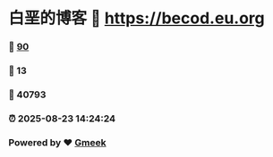 # 白垩的博客 :link: https://becod.eu.org 
### :page_facing_up: [90](https://becod.eu.org/tag.html) 
### :speech_balloon: 13 
### :hibiscus: 40793 
### :alarm_clock: 2025-08-23 14:24:24 
### Powered by :heart: [Gmeek](https://github.com/Meekdai/Gmeek)

